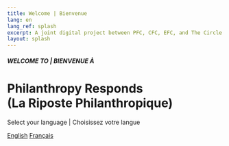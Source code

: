 ```yaml
---
title: Welcome | Bienvenue
lang: en
lang_ref: splash
excerpt: A joint digital project between PFC, CFC, EFC, and The Circle.
layout: splash
---
```


<h5>WELCOME TO | BIENVENUE À</h5>
<h1>Philanthropy Responds<br/>(La Riposte Philanthropique)</h1>

<p>Select your language | Choisissez votre langue</p>

<a class="button--transparent" href="{{ site.baseurl }}en/">English</a>
<a class="button--transparent" href="{{ site.baseurl }}fr/">Français</a>